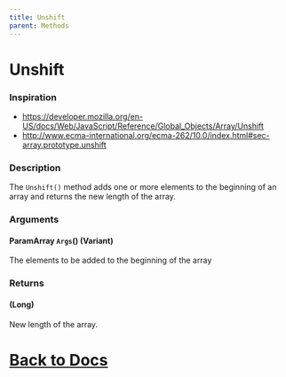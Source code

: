 ```yaml
---
title: Unshift
parent: Methods
---
```


# Unshift

### Inspiration
* https://developer.mozilla.org/en-US/docs/Web/JavaScript/Reference/Global_Objects/Array/Unshift
* http://www.ecma-international.org/ecma-262/10.0/index.html#sec-array.prototype.unshift

### Description
The `Unshift()` method adds one or more elements to the beginning of an array and returns the new length of the array.

### Arguments
#### ParamArray `Args`() (Variant) 
The elements to be added to the beginning of the array

### Returns
#### (Long) 
New length of the array.

# [Back to Docs](https://senipah.github.io/VBA-Better-Array/)